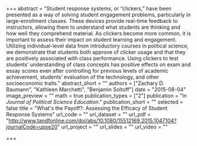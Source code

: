+++
abstract = "Student response systems, or “clickers,” have been presented as a way of solving student engagement problems, particularly in large-enrollment classes. These devices provide real-time feedback to instructors, allowing them to understand what students are thinking and how well they comprehend material. As clickers become more common, it is important to assess their impact on student learning and engagement. Utilizing individual-level data from introductory courses in political science, we demonstrate that students both approve of clicker usage and that they are positively associated with class performance. Using clickers to test students’ understanding of class concepts has positive effects on exam and essay scores even after controlling for previous levels of academic achievement, students’ evaluation of the technology, and other socioeconomic traits."
abstract_short = ""
authors = ["Zachary D. Baumann", "Kathleen Marchetti", "Benjamin Soltoff"]
date = "2015-08-04"
image_preview = ""
math = true
publication_types = ["2"]
publication = "In *Journal of Political Science Education*."
publication_short = ""
selected = false
title = "What's the Payoff?: Assessing the Efficacy of Student Response Systems"
url_code = ""
url_dataset = ""
url_pdf = "http://www.tandfonline.com/doi/abs/10.1080/15512169.2015.1047104?journalCode=upse20"
url_project = ""
url_slides = ""
url_video = ""

+++
